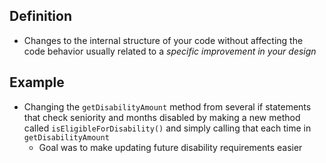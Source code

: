 ## Definition
- Changes to the internal structure of your code without affecting the code behavior usually related to a *specific improvement in your design*

## Example 
- Changing the `getDisabilityAmount` method from several if statements that check seniority and months disabled by making a new method called `isEligibleForDisability()` and simply calling that each time in `getDisabilityAmount`
	- Goal was to make updating future disability requirements easier